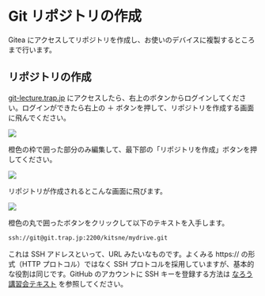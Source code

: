 # Git リポジトリの作成

Gitea にアクセスしてリポジトリを作成し、お使いのデバイスに複製するところまで行います。

## リポジトリの作成

[git-lecture.trap.jp](https://git-lecture.trap.jp/) にアクセスしたら、右上のボタンからログインしてください。ログインができたら右上の ＋ ボタンを押して、リポジトリを作成する画面に飛んでください。

![](https://md.trap.jp/uploads/upload_f34ee9b8e0f954bd4d12fa6d9f43975c.png)

橙色の枠で囲った部分のみ編集して、最下部の「リポジトリを作成」ボタンを押してください。

![](https://md.trap.jp/uploads/upload_97a6661f6353c68432894c178a3e2f53.png)

リポジトリが作成されるとこんな画面に飛びます。

![](https://md.trap.jp/uploads/upload_9cbdf6b5927aa95d5399b7dc45ddccaf.png)

橙色の丸で囲ったボタンをクリックして以下のテキストを入手します。

```txt
ssh://git@git.trap.jp:2200/kitsne/mydrive.git
```

これは SSH アドレスといって、URL みたいなものです。よくみる https:// の形式（HTTP プロトコル）ではなく SSH プロトコルを採用していますが、基本的な役割は同じです。GitHub のアカウントに SSH キーを登録する方法は [なろう講習会テキスト](https://traptitech.github.io/naro-text/chapter1/dicts/ssh/0_index.html) を参照してください。